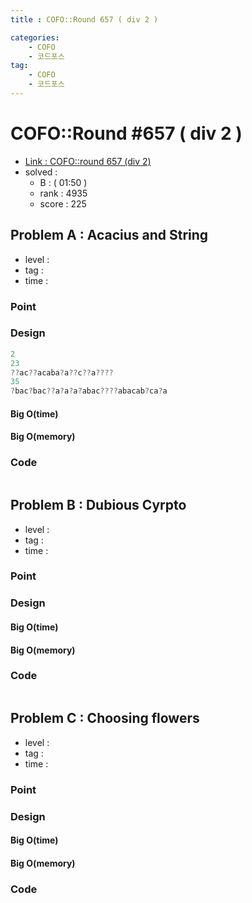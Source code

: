 ```yaml
---
title : COFO::Round 657 ( div 2 )

categories:
    - COFO
    - 코드포스
tag:
    - COFO
    - 코드포스
---
```

# COFO::Round #657 ( div 2 )
- [Link : COFO::round 657 (div 2)](https://codeforces.com/contest/1379)
- solved : 
  - B :  ( 01:50 )
  - rank : 4935
  - score : 225

## Problem A : Acacius and String

- level :
- tag :
- time :

### Point

### Design


```cpp
2
23
??ac??acaba?a??c??a????
35
?bac?bac??a?a?a?abac????abacab?ca?a

```

#### Big O(time)

#### Big O(memory)

### Code

```cpp

```

## Problem B : Dubious Cyrpto

- level :
- tag :
- time :

### Point

### Design

#### Big O(time)

#### Big O(memory)

### Code

```cpp

```

## Problem C : Choosing flowers

- level :
- tag :
- time :

### Point

### Design

#### Big O(time)

#### Big O(memory)

### Code

```cpp

```
